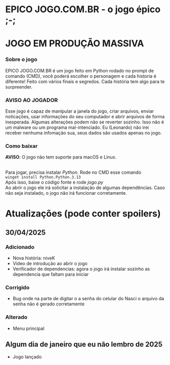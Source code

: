 # EPICO JOGO.COM.BR - o jogo épico ;-;

# JOGO EM PRODUÇÃO MASSIVA

### Sobre o jogo
EPICO JOGO.COM.BR é um jogo feito em Python rodado no prompt de comando (CMD), você poderá escolher o personagem e cada historia é diferente! Feito com vários finais e segredos.
Cada história tem algo para te surpreender.

### AVISO AO JOGADOR
Esse jogo é capaz de manipular a janela do jogo, criar arquivos, enviar noticações, usar informações do seu computador e abrir arquivos de forma inesperada. Algumas alterações podem não se reverter sozinho. Isso não é um malware ou um programa mal-intenciado.
Eu (Leonardo) não irei receber nenhuma infomação sua, seus dados são usados apenas no jogo.

### Como baixar
**AVISO**: O jogo não tem suporte para macOS e Linux.

<br/>Para jogar, precisa instalar *Python*. Rode no CMD esse comando
<br/>`winget install Python.Python.3.13`
<br/>Após isso, baixe o código fonte e rode *jogo.py*
<br/>Ao abrir o jogo ele irá solicitar a instalação de algumas dependências. Caso não seja instalado, o jogo não irá funcionar corretamente.

# Atualizações (pode conter spoilers)
## 30/04/2025
### Adicionado
- Nova história: niveK
- Vídeo de introdução ao abrir o jogo
- Verificador de dependencias: agora o jogo irá instalar sozinho as dependencia que faltam para iniciar
### Corrigido
- Bug onde na parte de digitar o a senha do celular do Nasci o arquivo da senha não é gerado corretamente
### Alterado
- Menu principal

## Algum dia de janeiro que eu não lembro de 2025
- Jogo lançado
